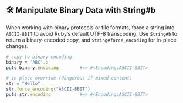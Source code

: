 ## 🛠️ Manipulate Binary Data with String#b

When working with binary protocols or file formats, force a string into `ASCII-8BIT` to avoid Ruby’s default UTF-8 transcoding. Use `String#b` to return a binary-encoded copy, and `String#force_encoding` for in-place changes.

```ruby
# copy to binary encoding
binary = "ABC".b
puts binary.encoding        #=> #<Encoding:ASCII-8BIT>

# in-place override (dangerous if mixed content)
str = "Hello"
str.force_encoding("ASCII-8BIT")
puts str.encoding           #=> #<Encoding:ASCII-8BIT>
```
